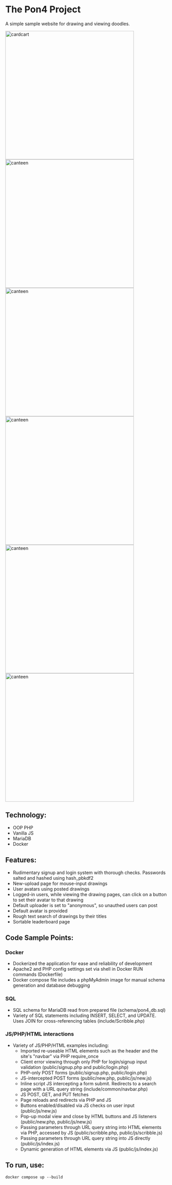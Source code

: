 # The Pon4 Project

A simple sample website for drawing and viewing doodles.

<img src="https://github.com/user-attachments/assets/36bf3238-1237-4c77-813a-5634c0455bdd" alt="cardcart" width="400"/>
<img src="https://github.com/user-attachments/assets/46217a65-b01c-4847-814d-4c8f8e1c8a99" alt="canteen" width="400"/>
<img src="https://github.com/user-attachments/assets/9197778c-2479-4043-8ed6-60b3064158c3" alt="canteen" width="400"/>
<img src="https://github.com/user-attachments/assets/44e54990-f7fe-4625-96bb-342c8efd6fec" alt="canteen" width="400"/>
<img src="https://github.com/user-attachments/assets/93aef1c7-5621-4dd8-9cf0-a671fa466084" alt="canteen" width="400"/>
<img src="https://github.com/user-attachments/assets/5a860ece-5f1c-47f2-b4e7-9f646175b605" alt="canteen" width="400"/>

## Technology:
- OOP PHP
- Vanilla JS
- MariaDB
- Docker

## Features:
- Rudimentary signup and login system with thorough checks. Passwords salted and hashed using hash_pbkdf2
- New-upload page for mouse-input drawings
- User avatars using posted drawings
- Logged-in users, while viewing the drawing pages, can click on a button to set their avatar to that drawing
- Default uploader is set to "anonymous", so unauthed users can post
- Default avatar is provided
- Rough text search of drawings by their titles
- Sortable leaderboard page

## Code Sample Points:
### Docker
- Dockerized the application for ease and reliability of development
- Apache2 and PHP config settings set via shell in Docker RUN commands (Dockerfile)
- Docker compose file includes a phpMyAdmin image for manual schema generation and database debugging
### SQL
- SQL schema for MariaDB read from prepared file (schema/pon4_db.sql)
- Variety of SQL statements including INSERT, SELECT, and UPDATE. Uses JOIN for cross-referencing tables (include/Scribble.php)
### JS/PHP/HTML interactions
- Variety of JS/PHP/HTML examples including:
  - Imported re-useable HTML elements such as the header and the site's "navbar" via PHP require_once
  - Client error viewing through only PHP for login/signup input validation (public/signup.php and public/login.php)
  - PHP-only POST forms (public/signup.php, public/login.php)
  - JS-intercepted POST forms (public/new.php, public/js/new.js)
  - Inline script JS intercepting a form submit. Redirects to a search page with a URL query string (include/common/navbar.php)
  - JS POST, GET, and PUT fetches
  - Page reloads and redirects via PHP and JS
  - Buttons enabled/disabled via JS checks on user input (public/js/new.js)
  - Pop-up modal view and close by HTML buttons and JS listeners (public/new.php, public/js/new.js)
  - Passing parameters through URL query string into HTML elements via PHP, accessed by JS (public/scribble.php, public/js/scribble.js)
  - Passing parameters through URL query string into JS directly (public/js/index.js)
  - Dynamic generation of HTML elements via JS (public/js/index.js)

## To run, use:
```
docker compose up --build
```
